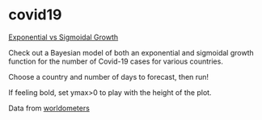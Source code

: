 # covid19

[Exponential vs Sigmoidal Growth](https://c19-bayesian-growth.herokuapp.com/voila/render/app.ipynb)

Check out a Bayesian model of both an exponential and sigmoidal growth function for the number of Covid-19 cases for various countries.

Choose a country and number of days to forecast, then run! 

If feeling bold, set ymax>0 to play with the height of the plot. 

Data from [worldometers](https://www.worldometers.info/coronavirus/country/canada)
